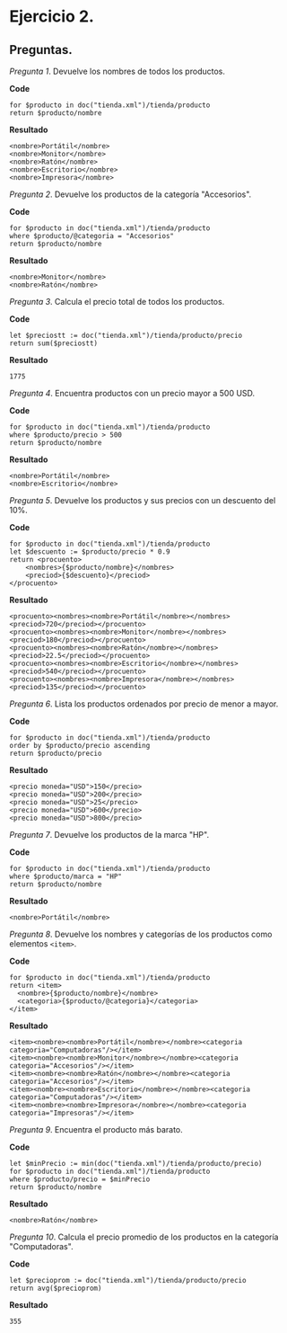 # Ejercicio 2.

## Preguntas.

_Pregunta 1_. Devuelve los nombres de todos los productos.

**Code**

```
for $producto in doc("tienda.xml")/tienda/producto
return $producto/nombre
```

**Resultado**

```
<nombre>Portátil</nombre>
<nombre>Monitor</nombre>
<nombre>Ratón</nombre>
<nombre>Escritorio</nombre>
<nombre>Impresora</nombre>
```

_Pregunta 2_. Devuelve los productos de la categoría "Accesorios".

**Code**

```
for $producto in doc("tienda.xml")/tienda/producto
where $producto/@categoria = "Accesorios"
return $producto/nombre
```

**Resultado**

```
<nombre>Monitor</nombre>
<nombre>Ratón</nombre>
```

_Pregunta 3_. Calcula el precio total de todos los productos.

**Code**

```
let $preciostt := doc("tienda.xml")/tienda/producto/precio
return sum($preciostt)
```

**Resultado**

```
1775
```

_Pregunta 4_. Encuentra productos con un precio mayor a 500 USD.

**Code**

```
for $producto in doc("tienda.xml")/tienda/producto
where $producto/precio > 500
return $producto/nombre
```

**Resultado**

```
<nombre>Portátil</nombre>
<nombre>Escritorio</nombre>
```

_Pregunta 5_. Devuelve los productos y sus precios con un descuento del 10%.

**Code**

```
for $producto in doc("tienda.xml")/tienda/producto
let $descuento := $producto/precio * 0.9
return <procuento>
	<nombres>{$producto/nombre}</nombres>
	<preciod>{$descuento}</preciod>
</procuento>
```

**Resultado**

```
<procuento><nombres><nombre>Portátil</nombre></nombres><preciod>720</preciod></procuento>
<procuento><nombres><nombre>Monitor</nombre></nombres><preciod>180</preciod></procuento>
<procuento><nombres><nombre>Ratón</nombre></nombres><preciod>22.5</preciod></procuento>
<procuento><nombres><nombre>Escritorio</nombre></nombres><preciod>540</preciod></procuento>
<procuento><nombres><nombre>Impresora</nombre></nombres><preciod>135</preciod></procuento>
```

_Pregunta 6_. Lista los productos ordenados por precio de menor a mayor.

**Code**

```
for $producto in doc("tienda.xml")/tienda/producto
order by $producto/precio ascending
return $producto/precio
```

**Resultado**

```
<precio moneda="USD">150</precio>
<precio moneda="USD">200</precio>
<precio moneda="USD">25</precio>
<precio moneda="USD">600</precio>
<precio moneda="USD">800</precio>
```

_Pregunta 7_. Devuelve los productos de la marca "HP".

**Code**

```
for $producto in doc("tienda.xml")/tienda/producto
where $producto/marca = "HP"
return $producto/nombre
```

**Resultado**

```
<nombre>Portátil</nombre>
```

_Pregunta 8_. Devuelve los nombres y categorías de los productos como elementos `<item>`.

**Code**

```
for $producto in doc("tienda.xml")/tienda/producto
return <item>
  <nombre>{$producto/nombre}</nombre>
  <categoria>{$producto/@categoria}</categoria>
</item>

```

**Resultado**

```
<item><nombre><nombre>Portátil</nombre></nombre><categoria categoria="Computadoras"/></item>
<item><nombre><nombre>Monitor</nombre></nombre><categoria categoria="Accesorios"/></item>
<item><nombre><nombre>Ratón</nombre></nombre><categoria categoria="Accesorios"/></item>
<item><nombre><nombre>Escritorio</nombre></nombre><categoria categoria="Computadoras"/></item>
<item><nombre><nombre>Impresora</nombre></nombre><categoria categoria="Impresoras"/></item>
```

_Pregunta 9_. Encuentra el producto más barato.

**Code**

```
let $minPrecio := min(doc("tienda.xml")/tienda/producto/precio)
for $producto in doc("tienda.xml")/tienda/producto
where $producto/precio = $minPrecio
return $producto/nombre
```

**Resultado**

```
<nombre>Ratón</nombre>
```

_Pregunta 10_. Calcula el precio promedio de los productos en la categoría "Computadoras".

**Code**

```
let $precioprom := doc("tienda.xml")/tienda/producto/precio
return avg($precioprom)
```

**Resultado**

```
355
```
